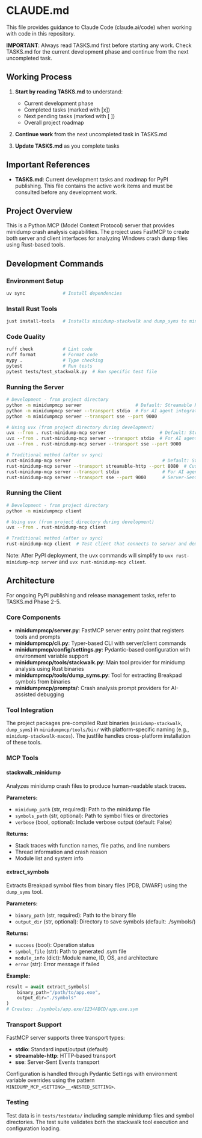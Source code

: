 # CLAUDE.md

This file provides guidance to Claude Code (claude.ai/code) when working with code in this repository.

**IMPORTANT**: Always read TASKS.md first before starting any work. Check TASKS.md for the current development phase and continue from the next uncompleted task.

## Working Process

1. **Start by reading TASKS.md** to understand:
   - Current development phase
   - Completed tasks (marked with [x])
   - Next pending tasks (marked with [ ])
   - Overall project roadmap

2. **Continue work** from the next uncompleted task in TASKS.md

3. **Update TASKS.md** as you complete tasks

## Important References

- **TASKS.md**: Current development tasks and roadmap for PyPI publishing. This file contains the active work items and must be consulted before any development work.

## Project Overview

This is a Python MCP (Model Context Protocol) server that provides minidump crash analysis capabilities. The project uses FastMCP to create both server and client interfaces for analyzing Windows crash dump files using Rust-based tools.

## Development Commands

### Environment Setup
```bash
uv sync              # Install dependencies
```

### Install Rust Tools
```bash
just install-tools   # Installs minidump-stackwalk and dump_syms to minidumpmcp/tools/bin/
```

### Code Quality
```bash
ruff check           # Lint code
ruff format          # Format code  
mypy .               # Type checking
pytest               # Run tests
pytest tests/test_stackwalk.py  # Run specific test file
```

### Running the Server
```bash
# Development - from project directory
python -m minidumpmcp server                    # Default: Streamable HTTP on port 8000
python -m minidumpmcp server --transport stdio  # For AI agent integration
python -m minidumpmcp server --transport sse --port 9000

# Using uvx (from project directory during development)
uvx --from . rust-minidump-mcp server                    # Default: Streamable HTTP on port 8000
uvx --from . rust-minidump-mcp server --transport stdio  # For AI agent integration
uvx --from . rust-minidump-mcp server --transport sse --port 9000

# Traditional method (after uv sync)
rust-minidump-mcp server                                  # Default: Streamable HTTP on port 8000
rust-minidump-mcp server --transport streamable-http --port 8080  # Custom port
rust-minidump-mcp server --transport stdio                # For AI agent integration
rust-minidump-mcp server --transport sse --port 9000      # Server-Sent Events
```

### Running the Client
```bash
# Development - from project directory
python -m minidumpmcp client

# Using uvx (from project directory during development)
uvx --from . rust-minidump-mcp client

# Traditional method (after uv sync)
rust-minidump-mcp client  # Test client that connects to server and demos tools
```

Note: After PyPI deployment, the uvx commands will simplify to `uvx rust-minidump-mcp server` and `uvx rust-minidump-mcp client`.

## Architecture

For ongoing PyPI publishing and release management tasks, refer to TASKS.md Phase 2-5.

### Core Components

- **minidumpmcp/server.py**: FastMCP server entry point that registers tools and prompts
- **minidumpmcp/cli.py**: Typer-based CLI with server/client commands
- **minidumpmcp/config/settings.py**: Pydantic-based configuration with environment variable support
- **minidumpmcp/tools/stackwalk.py**: Main tool provider for minidump analysis using Rust binaries
- **minidumpmcp/tools/dump_syms.py**: Tool for extracting Breakpad symbols from binaries
- **minidumpmcp/prompts/**: Crash analysis prompt providers for AI-assisted debugging

### Tool Integration

The project packages pre-compiled Rust binaries (`minidump-stackwalk`, `dump_syms`) in `minidumpmcp/tools/bin/` with platform-specific naming (e.g., `minidump-stackwalk-macos`). The justfile handles cross-platform installation of these tools.

### MCP Tools

#### stackwalk_minidump
Analyzes minidump crash files to produce human-readable stack traces.

**Parameters:**
- `minidump_path` (str, required): Path to the minidump file
- `symbols_path` (str, optional): Path to symbol files or directories
- `verbose` (bool, optional): Include verbose output (default: False)

**Returns:**
- Stack traces with function names, file paths, and line numbers
- Thread information and crash reason
- Module list and system info

#### extract_symbols
Extracts Breakpad symbol files from binary files (PDB, DWARF) using the `dump_syms` tool.

**Parameters:**
- `binary_path` (str, required): Path to the binary file
- `output_dir` (str, optional): Directory to save symbols (default: ./symbols/)

**Returns:**
- `success` (bool): Operation status
- `symbol_file` (str): Path to generated .sym file
- `module_info` (dict): Module name, ID, OS, and architecture
- `error` (str): Error message if failed

**Example:**
```python
result = await extract_symbols(
    binary_path="/path/to/app.exe",
    output_dir="./symbols"
)
# Creates: ./symbols/app.exe/1234ABCD/app.exe.sym
```

### Transport Support

FastMCP server supports three transport types:
- **stdio**: Standard input/output (default)
- **streamable-http**: HTTP-based transport 
- **sse**: Server-Sent Events transport

Configuration is handled through Pydantic Settings with environment variable overrides using the pattern `MINIDUMP_MCP_<SETTING>__<NESTED_SETTING>`.

### Testing

Test data is in `tests/testdata/` including sample minidump files and symbol directories. The test suite validates both the stackwalk tool execution and configuration loading.